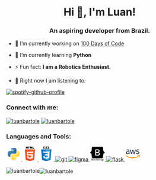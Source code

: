 <h1 align="center">Hi 👋, I'm Luan!</h1>
<h3 align="center">An aspiring developer from Brazil.</h3>

- 🔭 I’m currently working on [100 Days of Code](https://github.com/luanbartole/100-days-of-code-python)

- 🌱 I’m currently learning **Python**
<!--
- 👨‍💻 All of my projects are available [Here](https://github.com/luanbartole/100-days-of-code-python)

- 📄 Know about my experiences [Here](https://www.linkedin.com/in/luan-bartole-38b91b1b2/)
-->
- ⚡ Fun fact: **I am a Robotics Enthusiast.**

- 🎵 Right now I am listening to: 

[![spotify-github-profile](https://spotify-github-profile.vercel.app/api/view?uid=g4xeavq9lr683d7ar6qgd00bu&cover_image=true&theme=novatorem&show_offline=false&background_color=121212)](https://github.com/kittinan/spotify-github-profile)

<h3 align="left">Connect with me:</h3>
<p align="left">
<a href="https://twitter.com/luanbartole" target="blank"><img align="center" src="https://raw.githubusercontent.com/rahuldkjain/github-profile-readme-generator/master/src/images/icons/Social/twitter.svg" alt="luanbartole" height="30" width="40" /></a>
<a href="https://linkedin.com/in/luan-bartole-38b91b1b2" target="blank"><img align="center" src="https://raw.githubusercontent.com/rahuldkjain/github-profile-readme-generator/master/src/images/icons/Social/linked-in-alt.svg" alt="luanbartole" height="30" width="40" /></a>
</p>

<h3 align="left">Languages and Tools:</h3>
<p align="left"> <a href="https://www.python.org" target="_blank" rel="noreferrer"> <img src="https://raw.githubusercontent.com/devicons/devicon/master/icons/python/python-original.svg" alt="python" width="40" height="40"/> </a>  
<a href="https://www.w3.org/html/" target="_blank" rel="noreferrer"> <img src="https://raw.githubusercontent.com/devicons/devicon/master/icons/html5/html5-original-wordmark.svg" alt="html5" width="40" height="40"/> </a> 
<a href="https://www.w3schools.com/css/" target="_blank" rel="noreferrer"> <img src="https://raw.githubusercontent.com/devicons/devicon/master/icons/css3/css3-original-wordmark.svg" alt="css3" width="40" height="40"/> </a> 
<a href="https://git-scm.com/" target="_blank" rel="noreferrer"> <img src="https://www.vectorlogo.zone/logos/git-scm/git-scm-icon.svg" alt="git" width="40" height="40"/> </a> 
<a href="https://www.figma.com/" target="_blank" rel="noreferrer"> <img src="https://www.vectorlogo.zone/logos/figma/figma-icon.svg" alt="figma" width="40" height="40"/> </a> 
<a href="https://getbootstrap.com" target="_blank" rel="noreferrer"> <img src="https://raw.githubusercontent.com/devicons/devicon/master/icons/bootstrap/bootstrap-plain-wordmark.svg" alt="bootstrap" width="40" height="40"/> </a> 
<a href="https://flask.palletsprojects.com/" target="_blank" rel="noreferrer"> <img src="https://www.vectorlogo.zone/logos/pocoo_flask/pocoo_flask-icon.svg" alt="flask" width="40" height="40"/> </a> 
<a href="https://aws.amazon.com" target="_blank" rel="noreferrer"> <img src="https://raw.githubusercontent.com/devicons/devicon/master/icons/amazonwebservices/amazonwebservices-original-wordmark.svg" alt="aws" width="40" height="40"/> </a> 
</p>



<p><img align="left" src="https://github-readme-stats.vercel.app/api?username=luanbartole&show_icons=true&locale=en&theme=nightowl" alt="luanbartole" /></p>
<p><img align="center" src="https://github-readme-stats.vercel.app/api/top-langs?username=luanbartole&show_icons=true&locale=en&layout=compact&theme=nightowl" alt="luanbartole"/></p>
